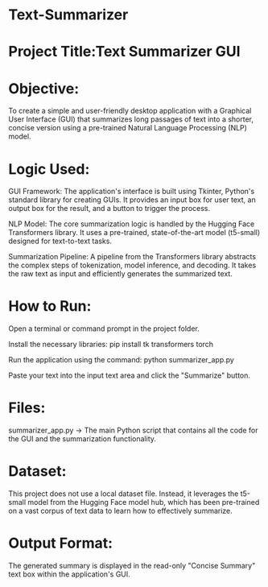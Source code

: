 # Text-Summarizer

# Project Title:Text Summarizer GUI

# Objective:
To create a simple and user-friendly desktop application with a Graphical User Interface (GUI) that summarizes long passages of text into a shorter, concise version using a pre-trained Natural Language Processing (NLP) model.

# Logic Used:

GUI Framework: The application's interface is built using Tkinter, Python's standard library for creating GUIs. It provides an input box for user text, an output box for the result, and a button to trigger the process.

NLP Model: The core summarization logic is handled by the Hugging Face Transformers library. It uses a pre-trained, state-of-the-art model (t5-small) designed for text-to-text tasks.

Summarization Pipeline: A pipeline from the Transformers library abstracts the complex steps of tokenization, model inference, and decoding. It takes the raw text as input and efficiently generates the summarized text.

# How to Run:

Open a terminal or command prompt in the project folder.

Install the necessary libraries: pip install tk transformers torch

Run the application using the command: python summarizer_app.py

Paste your text into the input text area and click the "Summarize" button.

# Files:

summarizer_app.py → The main Python script that contains all the code for the GUI and the summarization functionality.

# Dataset:
This project does not use a local dataset file. Instead, it leverages the t5-small model from the Hugging Face model hub, which has been pre-trained on a vast corpus of text data to learn how to effectively summarize.

# Output Format:
The generated summary is displayed in the read-only "Concise Summary" text box within the application's GUI.
